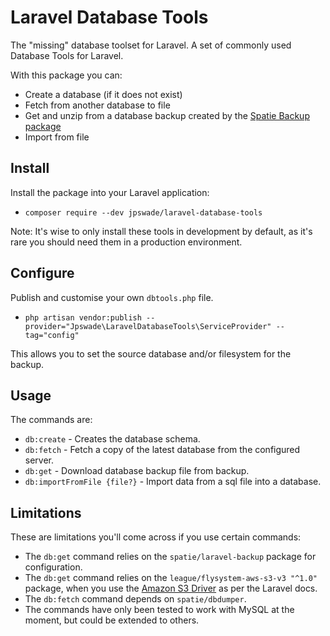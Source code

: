 # Laravel Database Tools

The "missing" database toolset for Laravel. A set of commonly used Database Tools for Laravel.

With this package you can:

- Create a database (if it does not exist)
- Fetch from another database to file
- Get and unzip from a database backup created by the [Spatie Backup package](https://github.com/spatie/laravel-backup)
- Import from file

## Install

Install the package into your Laravel application:

* `composer require --dev jpswade/laravel-database-tools`

Note: It's wise to only install these tools in development by default, as it's rare you should need them in a production
environment.

## Configure

Publish and customise your own `dbtools.php` file.

* `php artisan vendor:publish --provider="Jpswade\LaravelDatabaseTools\ServiceProvider" --tag="config"`

This allows you to set the source database and/or filesystem for the backup.

## Usage

The commands are:

* `db:create` - Creates the database schema.
* `db:fetch` - Fetch a copy of the latest database from the configured server.
* `db:get` - Download database backup file from backup.
* `db:importFromFile {file?}` - Import data from a sql file into a database.

## Limitations

These are limitations you'll come across if you use certain commands:

* The `db:get` command relies on the `spatie/laravel-backup` package for configuration.
* The `db:get` command relies on the `league/flysystem-aws-s3-v3 "^1.0"` package, when you use the [Amazon S3 Driver](https://laravel.com/docs/5.1/filesystem#configuration) as per the Laravel docs.
* The `db:fetch` command depends on `spatie/dbdumper`.
* The commands have only been tested to work with MySQL at the moment, but could be extended to others.

